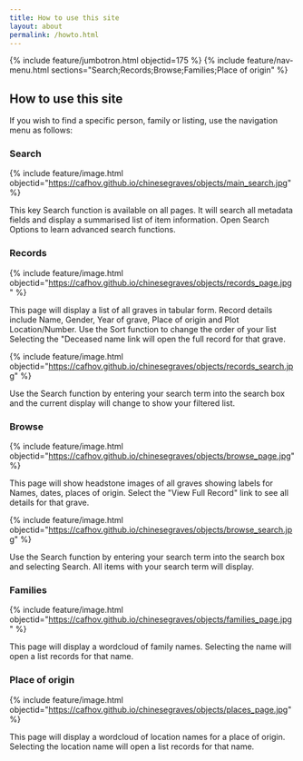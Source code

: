 ```yaml
---
title: How to use this site
layout: about
permalink: /howto.html
---
```

{% include feature/jumbotron.html objectid=175 %}
{% include feature/nav-menu.html sections="Search;Records;Browse;Families;Place of origin" %}
## How to use this site

If you wish to find a specific person, family or listing, use the navigation menu as follows:

### Search ###
{% include feature/image.html objectid="https://cafhov.github.io/chinesegraves/objects/main_search.jpg" %}

This key Search function is available on all pages. 
It will search all metadata fields and display a summarised list of item information.
Open Search Options to learn advanced search functions.

### Records ###
{% include feature/image.html objectid="https://cafhov.github.io/chinesegraves/objects/records_page.jpg" %}

This page will display a list of all graves in tabular form. Record details include Name, Gender, Year of grave, Place of origin and Plot Location/Number.
Use the Sort function to change the order of your list
Selecting the "Deceased name link will open the full record for that grave.

{% include feature/image.html objectid="https://cafhov.github.io/chinesegraves/objects/records_search.jpg" %}

Use the Search function by entering your search term into the search box and the current display will change to show your filtered list.
	
### Browse ###
{% include feature/image.html objectid="https://cafhov.github.io/chinesegraves/objects/browse_page.jpg" %}

This page will show headstone images of all graves showing labels for Names, dates, places of origin.
Select the "View Full Record" link to see all details for that grave.

{% include feature/image.html objectid="https://cafhov.github.io/chinesegraves/objects/browse_search.jpg" %}

Use the Search function by entering your search term into the search box and selecting Search.
All items with your search term will display.

### Families ###
{% include feature/image.html objectid="https://cafhov.github.io/chinesegraves/objects/families_page.jpg" %}

This page will display a wordcloud of family names.
Selecting the name will open a list records for that name.
	
### Place of origin ###
{% include feature/image.html objectid="https://cafhov.github.io/chinesegraves/objects/places_page.jpg" %}

This page will display a wordcloud of location names for a place of origin.
Selecting the location name will open a list records for that name.
